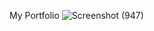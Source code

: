 My Portfolio
![Screenshot (947)](https://github.com/user-attachments/assets/9587ae53-65c6-4324-ace5-f453545339bf)
